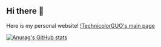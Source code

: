 ## Hi there 👋
Here is my personal website! [!TechnicolorGUO's main page](https://technicolorguo.github.io/)

<!--
**TechnicolorGUO/TechnicolorGUO** is a ✨ _special_ ✨ repository because its `README.md` (this file) appears on your GitHub profile.

Here are some ideas to get you started:

- 🔭 I’m currently working on ...
- 🌱 I’m currently learning ...
- 👯 I’m looking to collaborate on ...
- 🤔 I’m looking for help with ...
- 💬 Ask me about ...
- 📫 How to reach me: ...
- 😄 Pronouns: ...
- ⚡ Fun fact: ...
-->
[![Anurag's GitHub stats](https://github-readme-stats.vercel.app/api?username=TechnicolorGUO)](https://github.com/anuraghazra/github-readme-stats)
